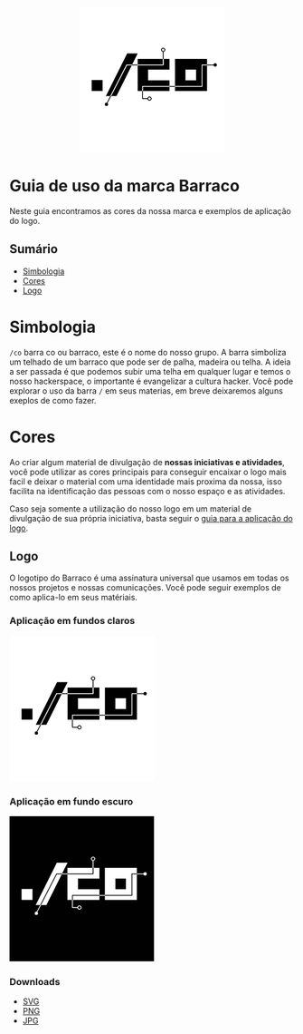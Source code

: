 <p align="center">
  <img src="./assets/jpg/barraco-inverted-256.jpg" alt="Barraco">
</p>

# Guia de uso da marca Barraco

Neste guia encontramos as cores da nossa marca e exemplos de aplicação do logo.

## Sumário

- [Simbologia](#simbologia)
- [Cores](#cores)
- [Logo](#logo)

# Simbologia

`/co` barra co ou barraco, este é o nome do nosso grupo. A barra simboliza um telhado de um barraco que pode ser de palha, madeira ou telha. A ideia a ser passada é que podemos subir uma telha em qualquer lugar e temos o nosso hackerspace, o importante é evangelizar a cultura hacker. Você pode explorar o uso da barra `/` em seus materias, em breve deixaremos alguns exeplos de como fazer.

# Cores

Ao criar algum material de divulgação de **nossas iniciativas e atividades**, você pode utilizar as cores principais para conseguir encaixar o logo mais facil e deixar o material com uma identidade mais proxima da nossa, isso facilita na identificação das pessoas com o nosso espaço e as atividades.

Caso seja somente a utilização do nosso logo em um material de divulgação de sua própria iniciativa, basta seguir o [guia para a aplicação do logo](#logo).

## Logo

O logotipo do Barraco é uma assinatura universal que usamos em todas os nossos projetos e nossas comunicações. Você pode seguir exemplos de como aplica-lo em seus matériais.

### Aplicação em fundos claros

![Aplicação do logo em fundo claro](./assets/jpg/barraco-inverted-256.jpg)

### Aplicação em fundo escuro

![Aplicação do logo em fundo claro](./assets/jpg/barraco-256.jpg)

### Downloads
- [SVG](./assets/svg)
- [PNG](./assets/png)
- [JPG](./assets/jpg)
